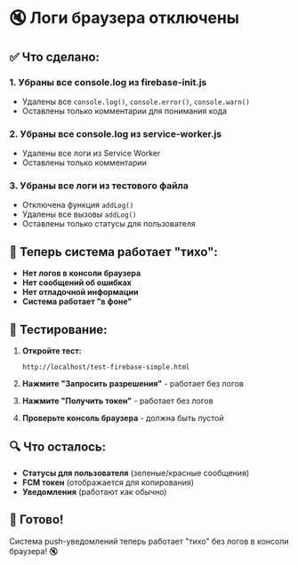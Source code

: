 # 🔇 Логи браузера отключены

## ✅ Что сделано:

### 1. **Убраны все console.log из firebase-init.js**
- Удалены все `console.log()`, `console.error()`, `console.warn()`
- Оставлены только комментарии для понимания кода

### 2. **Убраны все console.log из service-worker.js**
- Удалены все логи из Service Worker
- Оставлены только комментарии

### 3. **Убраны все логи из тестового файла**
- Отключена функция `addLog()`
- Удалены все вызовы `addLog()`
- Оставлены только статусы для пользователя

## 🚀 Теперь система работает "тихо":

- **Нет логов в консоли браузера**
- **Нет сообщений об ошибках**
- **Нет отладочной информации**
- **Система работает "в фоне"**

## 📱 Тестирование:

1. **Откройте тест:**
   ```
   http://localhost/test-firebase-simple.html
   ```

2. **Нажмите "Запросить разрешения"** - работает без логов

3. **Нажмите "Получить токен"** - работает без логов

4. **Проверьте консоль браузера** - должна быть пустой

## 🔍 Что осталось:

- **Статусы для пользователя** (зеленые/красные сообщения)
- **FCM токен** (отображается для копирования)
- **Уведомления** (работают как обычно)

## 🎯 Готово!

Система push-уведомлений теперь работает "тихо" без логов в консоли браузера! 🔇

